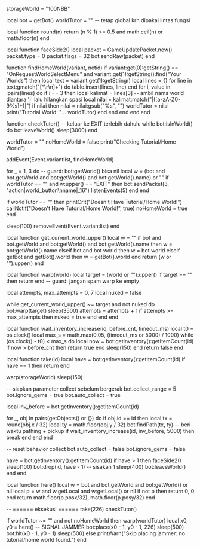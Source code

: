 storageWorld = "100NBB"


local bot = getBot()
worldTutor = ""   -- tetap global krn dipakai lintas fungsi

local function round(n)
  return (n % 1) >= 0.5 and math.ceil(n) or math.floor(n)
end

local function faceSide2()
  local packet = GameUpdatePacket.new()
  packet.type  = 0
  packet.flags = 32
  bot:sendRaw(packet)
end

function findHomeWorld(variant, netid)
  if variant:get(0):getString() == "OnRequestWorldSelectMenu"
     and variant:get(1):getString():find("Your Worlds") then
    local text = variant:get(1):getString()
    local lines = {}
    for line in text:gmatch("[^\r\n]+") do
      table.insert(lines, line)
    end
    for i, value in ipairs(lines) do
      if i == 3 then
        local kalimat = lines[3]
        -- ambil nama world diantara '|' lalu hilangkan spasi
        local nilai = kalimat:match("|([a-zA-Z0-9%s]+)|")
        if nilai then
          nilai = nilai:gsub("%s", "")
          worldTutor = nilai
          print("Tutorial World: " .. worldTutor)
        end
      end
    end
  end
end

function checkTutor()
  -- keluar ke EXIT terlebih dahulu
  while bot:isInWorld() do
    bot:leaveWorld()
    sleep(3000)
  end

  worldTutor = ""
  noHomeWorld = false
  print("Checking Tutorial/Home World")

  addEvent(Event.variantlist, findHomeWorld)

  for _ = 1, 3 do
    -- guard: bot:getWorld() bisa nil
    local w = (bot and bot.getWorld and bot:getWorld() and bot:getWorld().name) or ""
    if worldTutor == "" and w:upper() == "EXIT" then
      bot:sendPacket(3, "action|world_button\nname|_16")
      listenEvents(5)
    end
  end

  if worldTutor == "" then
    printCrit("Doesn't Have Tutorial/Home World!")
    callNotif("Doesn't Have Tutorial/Home World!", true)
    noHomeWorld = true
  end

  sleep(100)
  removeEvent(Event.variantlist)
end

local function get_current_world_upper()
  local w = ""
  if bot and bot.getWorld and bot:getWorld() and bot:getWorld().name then
    w = bot:getWorld().name
  elseif bot and bot.world then
    w = bot.world
  elseif getBot and getBot().world then
    w = getBot().world
  end
  return (w or ""):upper()
end

local function warp(world)
  local target = (world or ""):upper()
  if target == "" then return end  -- guard: jangan spam warp ke empty

  local attempts, max_attempts = 0, 7
  local nuked = false

  while get_current_world_upper() ~= target and not nuked do
    bot:warp(target)
    sleep(3500)
    attempts = attempts + 1
    if attempts >= max_attempts then
      nuked = true
    end
  end
end

local function wait_inventory_increase(id, before_cnt, timeout_ms)
  local t0 = os.clock()
  local max_s = math.max(0.05, (timeout_ms or 5000) / 1000)
  while (os.clock() - t0) < max_s do
    local now = bot:getInventory():getItemCount(id)
    if now > before_cnt then return true end
    sleep(150)
  end
  return false
end

local function take(id)
  local have = bot:getInventory():getItemCount(id)
  if have == 1 then
    return
  end

  warp(storageWorld)
  sleep(150)

  -- siapkan parameter collect sebelum bergerak
  bot.collect_range = 5
  bot.ignore_gems   = true
  bot.auto_collect  = true

  local inv_before = bot:getInventory():getItemCount(id)

  for _, obj in pairs(getObjects() or {}) do
    if obj.id == id then
      local tx = round(obj.x / 32)
      local ty = math.floor(obj.y / 32)
      bot:findPath(tx, ty)
      -- beri waktu pathing + pickup
      if wait_inventory_increase(id, inv_before, 5000) then
        break
      end
    end
  end

  -- reset behavior collect
  bot.auto_collect = false
  bot.ignore_gems  = false

  have = bot:getInventory():getItemCount(id)
  if have > 1 then
    faceSide2()
    sleep(100)
    bot:drop(id, have - 1)  -- sisakan 1
    sleep(400)
    bot:leaveWorld()
  end
end

local function here()
  local w = bot and bot.getWorld and bot:getWorld() or nil
  local p = w and w.getLocal and w:getLocal() or nil
  if not p then return 0, 0 end
  return math.floor(p.posx/32), math.floor(p.posy/32)
end

-- ====== eksekusi ======
take(226)
checkTutor()

if worldTutor ~= "" and not noHomeWorld then
  warp(worldTutor)
  local x0, y0 = here()
  -- SIGNAL JAMMER
  bot:place(x0 - 1, y0 - 1, 226)
  sleep(500)
  bot:hit(x0 - 1, y0 - 1)
  sleep(500)
else
  printWarn("Skip placing jammer: no tutorial/home world found.")
end
